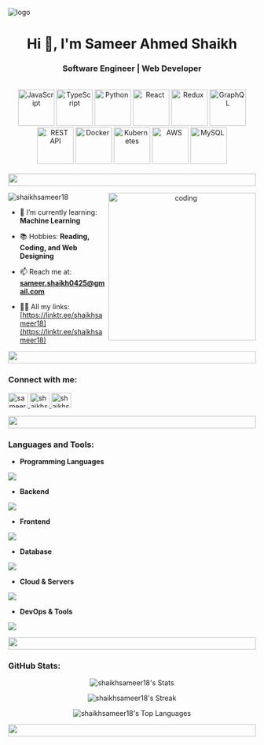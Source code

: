  ![logo](https://i.postimg.cc/vZkjs5qv/BLack-Minimalist-Corporate-Staff-Identity-Linked-In-Banner.png)

<h1 align="center">Hi 👋, I'm Sameer Ahmed Shaikh</h1>
<h3 align="center">Software Engineer | Web Developer</h3>

<br>

<div align="center">
  <!-- Programming Languages -->
  <img src="https://techstack-generator.vercel.app/js-icon.svg" alt="JavaScript" width="74" height="74" />
  <img src="https://techstack-generator.vercel.app/ts-icon.svg" alt="TypeScript" width="74" height="74" />
  <img src="https://techstack-generator.vercel.app/python-icon.svg" alt="Python" width="74" height="74" />

  <!-- Frontend Technologies -->
  <img src="https://techstack-generator.vercel.app/react-icon.svg" alt="React" width="74" height="74" />
  <img src="https://techstack-generator.vercel.app/redux-icon.svg" alt="Redux" width="74" height="74" />

  <!-- Backend/API -->
  <img src="https://techstack-generator.vercel.app/graphql-icon.svg" alt="GraphQL" width="74" height="74" />
  <img src="https://techstack-generator.vercel.app/restapi-icon.svg" alt="REST API" width="74" height="74" />

  <!-- DevOps/Cloud -->
  <img src="https://techstack-generator.vercel.app/docker-icon.svg" alt="Docker" width="74" height="74" />
  <img src="https://techstack-generator.vercel.app/kubernetes-icon.svg" alt="Kubernetes" width="74" height="74" />
  <img src="https://techstack-generator.vercel.app/aws-icon.svg" alt="AWS" width="74" height="74" />

  <!-- Database -->
  <img src="https://techstack-generator.vercel.app/mysql-icon.svg" alt="MySQL" width="74" height="74" />
</div>

<br>

<img src="https://i.imgur.com/dBaSKWF.gif" height="25" width="100%">

<div>
<div align="center">
  <img align="right" alt="coding" width="300" src="https://user-images.githubusercontent.com/55389276/140866485-8fb1c876-9a8f-4d6a-98dc-08c4981eaf70.gif">
</div>

<p align="left">
  <img src="https://komarev.com/ghpvc/?username=shaikhsameer18&label=Profile%20views&color=28a745&style=flat" alt="shaikhsameer18" />
</p>


- 🌱 I’m currently learning: **Machine Learning**

- 📚 Hobbies: **Reading, Coding, and Web Designing**

- 📫 Reach me at: **[sameer.shaikh0425@gmail.com](mailto:sameer.shaikh0425@gmail.com)**

- 👨‍💻 All my links: [https://linktr.ee/shaikhsameer18](https://linktr.ee/shaikhsameer18)

</div>


<img src="https://i.imgur.com/dBaSKWF.gif" height="25" width="100%">

### Connect with me:
<p align="left">
  <a href="https://linkedin.com/in/sameerahmed08" target="_blank">
    <img src="https://raw.githubusercontent.com/rahuldkjain/github-profile-readme-generator/master/src/images/icons/Social/linked-in-alt.svg" alt="sameerahmed08" height="30" width="40" />
  </a>
  <a href="https://www.hackerrank.com/shaikhsameer18" target="_blank">
    <img src="https://raw.githubusercontent.com/rahuldkjain/github-profile-readme-generator/master/src/images/icons/Social/hackerrank.svg" alt="shaikhsameer18" height="30" width="40" />
  </a>
  <a href="https://www.leetcode.com/shaikhsameer15" target="_blank">
    <img src="https://raw.githubusercontent.com/rahuldkjain/github-profile-readme-generator/master/src/images/icons/Social/leet-code.svg" alt="shaikhsameer18" height="30" width="40" />
  </a>
</p>

<img src="https://i.imgur.com/dBaSKWF.gif" height="25" width="100%">


### Languages and Tools:

- **Programming Languages**  
<p align="left">
  <a href="https://skillicons.dev">
    <img src="https://skillicons.dev/icons?i=java,nodejs,ts,js,python,c" />
  </a>
</p>

- **Backend**  
<p align="left">
  <a href="https://skillicons.dev">
    <img src="https://skillicons.dev/icons?i=express,django,flask,php,npm" />
  </a>
</p>

- **Frontend**  
<p align="left">
  <a href="https://skillicons.dev">
    <img src="https://skillicons.dev/icons?i=react,nextjs,redux,tailwind,bootstrap,materialui,jquery,html,css,sass" />
  </a>
</p>

- **Database**  
<p align="left">
  <a href="https://skillicons.dev">
    <img src="https://skillicons.dev/icons?i=mongodb,mysql,redis" />
  </a>
</p>

- **Cloud & Servers**  
<p align="left">
  <a href="https://skillicons.dev">
    <img src="https://skillicons.dev/icons?i=aws,firebase,azure,gcp,vercel,netlify" />
  </a>
</p>

- **DevOps & Tools**  
<p align="left">
  <a href="https://skillicons.dev">
    <img src="https://skillicons.dev/icons?i=git,github,docker,vscode,postman,jenkins,kubernetes,terraform,linux,redhat" />
  </a>
</p>


<img src="https://i.imgur.com/dBaSKWF.gif" height="25" width="100%">


### GitHub Stats:

<div align="center">

![shaikhsameer18's Stats](https://github-readme-stats.vercel.app/api?username=shaikhsameer18&theme=onedark&show_icons=true&hide_border=false&count_private=true)

![shaikhsameer18's Streak](https://github-readme-streak-stats.herokuapp.com/?user=shaikhsameer18&theme=onedark&hide_border=false)

![shaikhsameer18's Top Languages](https://github-readme-stats.vercel.app/api/top-langs/?username=shaikhsameer18&theme=onedark&show_icons=true&hide_border=false&layout=compact)
  
</div>


<img src="https://i.imgur.com/dBaSKWF.gif" height="25" width="100%">

